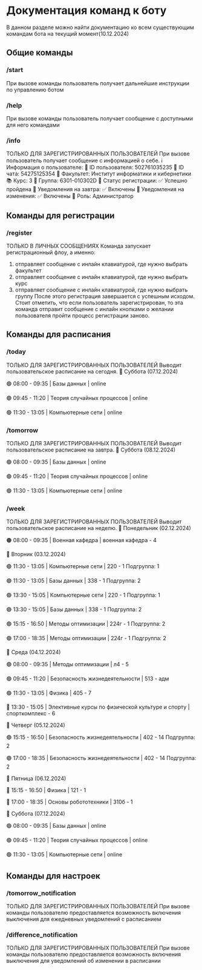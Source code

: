 # Документация команд к боту
В данном разделе можно найти документацию ко всем существующим командам бота на текущий момент(10.12.2024)

## Общие команды
### /start
При вызове команды пользователь получает дальнейшие инструкции по управлению ботом

### /help
При вызове команды пользователь получает сообщение с доступными для него командами

### /info
ТОЛЬКО ДЛЯ ЗАРЕГИСТРИРОВАННЫХ ПОЛЬЗОВАТЕЛЕЙ
При вызове пользователь получает сообщение с информацией о себе.
ℹ️ Информация о пользователе:
👤 ID пользователя: 502761035235
💬 ID чата: 54275125354
🏫 Факультет: Институт информатики и кибернетики
📚 Курс: 3
👥 Группа: 6301-010302D
📝 Статус регистрации: ✅ Успешно пройдена
🔔 Уведомления на завтра: ✅ Включены
🔔 Уведомления на изменения: ✅ Включены
👤 Роль: Администратор

## Команды для регистрации
### /register
ТОЛЬКО В ЛИЧНЫХ СООБЩЕНИЯХ
Команда запускает регистрационный флоу, а именно:

1) отправляет сообщение с инлайн клавиатурой, где нужно выбрать факультет
2) отправляет сообщение с инлайн клавиатурой, где нужно выбрать курс
3) отправляет сообщение с инлайн клавиатурой, где нужно выбрать группу
После этого регистрация завершается с успешным исходом.
Стоит отметить, что если пользователь зарегистрирован, то эта команда отправит сообщение с инлайн кнопками о желании пользователя пройти процесс регистрации заново.

## Команды для расписания
### /today
ТОЛЬКО ДЛЯ ЗАРЕГИСТРИРОВАННЫХ ПОЛЬЗОВАТЕЛЕЙ
Выводит пользовательское расписание на сегодня.
🔹 Суббота (07.12.2024)

🟢 08:00 - 09:35 | Базы данных | online

🟢 09:45 - 11:20 | Теория случайных процессов | online

🟢 11:30 - 13:05 | Компьютерные сети | online

### /tomorrow
ТОЛЬКО ДЛЯ ЗАРЕГИСТРИРОВАННЫХ ПОЛЬЗОВАТЕЛЕЙ
Выводит пользовательское расписание на завтра.
🔹 Суббота (08.12.2024)

🟢 08:00 - 09:35 | Базы данных | online

🟢 09:45 - 11:20 | Теория случайных процессов | online

🟢 11:30 - 13:05 | Компьютерные сети | online

### /week
ТОЛЬКО ДЛЯ ЗАРЕГИСТРИРОВАННЫХ ПОЛЬЗОВАТЕЛЕЙ
Выводит пользовательское расписание на неделю.
🔹 Понедельник (02.12.2024)

🟠 08:00 - 09:35 | Военная кафедра | военная кафедра - 4

🔹 Вторник (03.12.2024)

🟣 11:30 - 13:05 | Компьютерные сети | 220 - 1
Подгруппа: 1

🟣 11:30 - 13:05 | Базы данных | 338 - 1
Подгруппа: 2

🟣 13:30 - 15:05 | Компьютерные сети | 220 - 1
Подгруппа: 1

🟣 13:30 - 15:05 | Базы данных | 338 - 1
Подгруппа: 2

🟣 15:15 - 16:50 | Методы оптимизации | 224г - 1
Подгруппа: 2

🟣 17:00 - 18:35 | Методы оптимизации | 224г - 1
Подгруппа: 2

🔹 Среда (04.12.2024)

🟢 08:00 - 09:35 | Методы оптимизации | л4 - 5

🟢 09:45 - 11:20 | Безопасность жизнедеятельности | 513 - адм

🟢 11:30 - 13:05 | Физика | 405 - 7

🔴 13:30 - 15:05 | Элективные курсы по физической культуре и спорту | спорткомплекс - 6

🔹 Четверг (05.12.2024)

🟣 15:15 - 16:50 | Безопасность жизнедеятельности | 402 - 14
Подгруппа: 2

🟣 17:00 - 18:35 | Безопасность жизнедеятельности | 402 - 14
Подгруппа: 2

🔹 Пятница (06.12.2024)

🔴 15:15 - 16:50 | Физика | 121 - 1

🔴 17:00 - 18:35 | Основы робототехники | 310б - 1

🔹 Суббота (07.12.2024)

🟢 08:00 - 09:35 | Базы данных | online

🟢 09:45 - 11:20 | Теория случайных процессов | online

🟢 11:30 - 13:05 | Компьютерные сети | online

## Команды для настроек
### /tomorrow_notification
ТОЛЬКО ДЛЯ ЗАРЕГИСТРИРОВАННЫХ ПОЛЬЗОВАТЕЛЕЙ
При вызове команды пользователю предоставляется возможность включения выключения для ежедневных уведомлений с расписанием

### /difference_notification
ТОЛЬКО ДЛЯ ЗАРЕГИСТРИРОВАННЫХ ПОЛЬЗОВАТЕЛЕЙ
При вызове команды пользователю предоставляется возможность включения выключения для уведомлений об изменении в расписании

